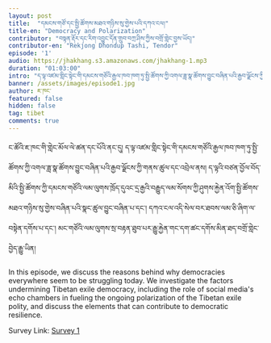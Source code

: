 ```yaml
---
layout: post
title:  "དམངས་གཙོ་དང་སྤྱི་ཚོགས་མཐའ་གཉིས་སུ་གྱེས་པའི་དཀའ་ངལ།"
title-en: "Democracy and Polarization"
contributor: "བསྟན་རྡོར་དང་རིག་འབྱུང་དོན་གྲུབ་བཀྲ་ཤིས་ཀྱིས་བགྲོ་གླེང་བྱས་ཡོད།"
contributor-en: "Rekjong Dhondup Tashi, Tendor"
episode: '1'
audio: https://jhakhang.s3.amazonaws.com/jhakhang-1.mp3
duration: "01:03:00"
intro: "ད་ལྟ་འཛམ་གླིང་སྟེང་གི་དམངས་གཙོའི་རྒྱལ་ཁབ་ཁག་ཏུ་སྤྱི་ཚོགས་ཀྱི་འགལ་ཟླ་སྣ་ཚོགས་བྱུང་བཞིན་པའི་རྒྱབ་ལྗོངས་ཀྱི་གནས་ཚུལ་དང་འབྲེལ་ནས།"
banner: /assets/images/episode1.jpg
author: ཇ་ཁང་
featured: false
hidden: false
tag: tibet
comments: true
---
```

ང་ཚོའི་ཇ་ཁང་གི་གླེང་མོལ་ལེ་ཚན་དང་པོའི་ནང་དུ། ད་ལྟ་འཛམ་གླིང་སྟེང་གི་དམངས་གཙོའི་རྒྱལ་ཁབ་ཁག་ཏུ་སྤྱི་ཚོགས་ཀྱི་འགལ་ཟླ་སྣ་ཚོགས་བྱུང་བཞིན་པའི་རྒྱབ་ལྗོངས་ཀྱི་གནས་ཚུལ་དང་འབྲེལ་ནས། ད་ལྟའི་བཙན་བྱོལ་བོད་མིའི་སྤྱི་ཚོགས་ཀྱི་དམངས་གཙོའི་ལམ་ལུགས་ཁྲོད་དུའང་དྲ་རྒྱའི་བརྒྱུད་ལམ་སོགས་ཀྱི་ཤུགས་རྐྱེན་འོག་སྤྱི་ཚོགས་མཐའ་གཉིས་སུ་གྱེས་བཞིན་པའི་སྣང་ཚུལ་བྱུང་བཞིན་པ་དང་། དཀའ་ངལ་འདི་སེལ་བར་ཐབས་ལམ་ཅི་ཞིག་ལ་བསྟེན་དགོས་པ་དང་།  མང་གཙོའི་ལམ་ལུགས་སྲ་བརྟན་ཐུབ་པར་རྒྱུ་རྐྱེན་གང་དག་ཚང་དགོས་མིན་ཐད་བགྲོ་གླེང་བྱེད་རྒྱུ་ཡིན། 

In this episode, we discuss the reasons behind why democracies everywhere seem to be struggling today. We investigate the factors undermining Tibetan exile democracy, including the role of social media's echo chambers in fueling the ongoing polarization of the Tibetan exile polity, and discuss the elements that can contribute to democratic resilience.    

Survey Link: [Survey 1](https://www.surveymonkey.com/r/Jhakhang1)  



